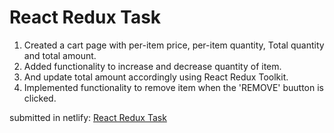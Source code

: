 # React Redux Task

1. Created a cart page with per-item price, per-item quantity, Total quantity and total amount.
2. Added functionality to increase and decrease quantity of item.
3. And update total amount accordingly using React Redux Toolkit.
4. Implemented functionality to remove item when the 'REMOVE' buutton is clicked.

submitted in netlify: [React Redux Task](https://react-redux-task-rk01.netlify.app)